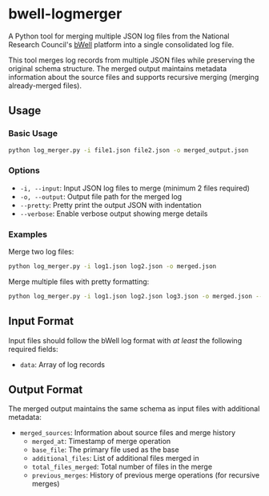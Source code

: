 # bwell-logmerger

A Python tool for merging multiple JSON log files from the National Research Council's [bWell](https://nrc.canada.ca/en/research-development/products-services/technical-advisory-services/bwell) platform into a single consolidated log file.

This tool merges log records from multiple JSON files while preserving the original schema structure. The merged output maintains metadata information about the source files and supports recursive merging (merging already-merged files).

## Usage

### Basic Usage

```bash
python log_merger.py -i file1.json file2.json -o merged_output.json
```

### Options

- `-i, --input`: Input JSON log files to merge (minimum 2 files required)
- `-o, --output`: Output file path for the merged log
- `--pretty`: Pretty print the output JSON with indentation
- `--verbose`: Enable verbose output showing merge details

### Examples

Merge two log files:
```bash
python log_merger.py -i log1.json log2.json -o merged.json
```

Merge multiple files with pretty formatting:
```bash
python log_merger.py -i log1.json log2.json log3.json -o merged.json --pretty
```

## Input Format

Input files should follow the bWell log format with *at least* the following required fields:
- `data`: Array of log records

## Output Format

The merged output maintains the same schema as input files with additional metadata:
- `merged_sources`: Information about source files and merge history
  - `merged_at`: Timestamp of merge operation
  - `base_file`: The primary file used as the base
  - `additional_files`: List of additional files merged in
  - `total_files_merged`: Total number of files in the merge
  - `previous_merges`: History of previous merge operations (for recursive merges)
